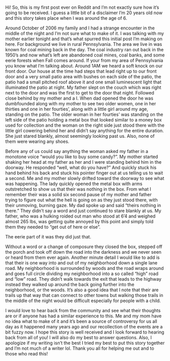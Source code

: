Hi! So, this is my first post ever on Reddit and I’m not exactly sure how it’s going to be received. I guess a little bit of a disclaimer I’m 20 years old now and this story takes place when I was around the age of 6.

Around October of 2006 my family and I had a strange encounter in the middle of the night and I’m not sure what to make of it. I was talking with my mother earlier tonight and that’s what spurred this initial post I’m making on here. For background we live in rural Pennsylvania. The area we live in was known for coal mining back in the day. The coal industry ran out back in the 1950’s and now what’s left are abandoned coal mines, coal banks, and some eerie forests when Fall comes around. If your from my area of Pennsylvania you know what I’m talking about. Around 1AM we heard a soft knock on our front door. Our house at the time had steps that lead right up to our front door and a very small patio area with bushes on each side of the patio, the patio had a small pitched roof above it and one small luminescent light that illuminated the patio at night. My father slept on the couch which was right next to the door and was the first to get to the door that night. Followed close behind by my mother and a I. When dad opened the door he was dumbfounded along with my mother to see two older women, one in her thirties and one in her fourties’, along with a little girl around my age, standing on the patio. The older woman in her fourties’ was standing on the left side of the patio holding a metal box that looked similar to a money box used for collection and the woman on the right side just stood there with the little girl cowering behind her and didn’t say anything for the entire duration. She just stared blankly, almost seemingly looking past us. Also, none of them were wearing any shoes.

Before any of us could say anything the woman asked my father in a monotone voice “would you like to buy some candy?”. My mother started shaking her head at my father as her and I were standing behind him in the doorway. He responded “well, what do you have?” And quickly stuck his hand behind his back and stuck his pointer finger out at us telling us to wait a second. Me and my mother slowly drifted toward the doorway to see what was happening. The lady quickly opened the metal box with arms outstretched to show us that their was nothing in the box. From what I remember their was a solid six second pause of my mother and father trying to figure out what the hell is going on as they just stood there, with their unmoving, burning gaze. My dad spoke up and said “theirs nothing in there.” They didn’t say a word and just continued to stare blankly at us. My father, who was a hulking roided out man who stood at 6’4 and weighed almost 265 lbs, was getting quite annoyed by this point and simply told them they needed to “get out of here or else”. 

The eerie part of it was they did just that.

Without a word or a change of composure they closed the box, stepped off the porch and took off down the road into the darkness and we never seen or heard from them ever again. Another minute detail I would like to add is that their is one way into and out of my neighborhood down a single lane road. My neighborhood is surrounded by woods and the road wraps around and goes full circle dividing my neighborhood into a so called “high” road and “low” road. They didn’t walk towards the exit that leads to the highway instead they walked up around the back going further into the neighborhood, or the woods. It’s also a good idea that I note that their are trails up that way that can connect to other towns but walking those trails in the middle of the night would be difficult especially for people with a child. 

I would love to hear back from the community and see what their thoughts are or if anyone has had a similar experience to this. Me and my mom have no idea what to make of it and it’s been a source of controversy for us all day as it happened many years ago and our recollection of the events are a bit fuzzy now. I hope this story is well received and I look forward to hearing back from all of you! I will also do my best to answer questions. Also, I apologize if my writing isn’t the best I tried my best to put this story together and I’m not much of a writer lol. Thank you all for helping me out and to those who read this!